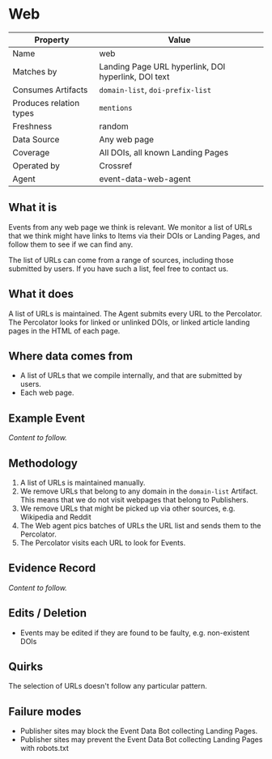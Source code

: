 # Web

| Property                  | Value          |
|---------------------------|----------------|
| Name                      | web |
| Matches by                | Landing Page URL hyperlink, DOI hyperlink, DOI text |
| Consumes Artifacts        | `domain-list`, `doi-prefix-list` |
| Produces relation types   | `mentions` |
| Freshness                 | random |
| Data Source               | Any web page |
| Coverage                  | All DOIs, all known Landing Pages |
| Operated by               | Crossref |
| Agent                     | event-data-web-agent |

## What it is

Events from any web page we think is relevant. We monitor a list of URLs that we think might have links to Items via their DOIs or Landing Pages, and follow them to see if we can find any.

The list of URLs can come from a range of sources, including those submitted by users. If you have such a list, feel free to contact us.

## What it does

A list of URLs is maintained. The Agent submits every URL to the Percolator. The Percolator looks for linked or unlinked DOIs, or linked article landing pages in the HTML of each page.

## Where data comes from

 - A list of URLs that we compile internally, and that are submitted by users.
 - Each web page.

## Example Event

*Content to follow.*

## Methodology

1. A list of URLs is maintained manually.
2. We remove URLs that belong to any domain in the `domain-list` Artifact. This means that we do not visit webpages that belong to Publishers.
3. We remove URLs that might be picked up via other sources, e.g. Wikipedia and Reddit
4. The Web agent pics batches of URLs the URL list and sends them to the Percolator.
5. The Percolator visits each URL to look for Events.

## Evidence Record

*Content to follow.*

## Edits / Deletion

 - Events may be edited if they are found to be faulty, e.g. non-existent DOIs

## Quirks

The selection of URLs doesn't follow any particular pattern. 

## Failure modes

 - Publisher sites may block the Event Data Bot collecting Landing Pages.
 - Publisher sites may prevent the Event Data Bot collecting Landing Pages with robots.txt
